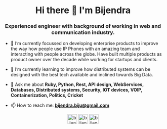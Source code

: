 <h1 align="center">Hi there 👋 I'm Bijendra</h1>
<h3 align="center">Experienced engineer with background of working in web and communication industry.</h3>

- 🔭 I’m currently focussed on developing enterprise products to improve the way how people use IP Phones with an amazing team and interacting with people across the globe. Have built multiple products as product owner over the decade while working for startups and clients.
- 🌱 I’m currently learning to improve how distributed systems can be designed with the best tech available and inclined towards Big Data. 

- 💬 Ask me about **Ruby, Python, Rest, API design, WebServices, Databases, Distributed systems, Security, IOT devices, VOIP, Containerization, Politics, Cricket**
- 📫 How to reach me: **bijendra.biju@gmail.com**
<p align="center"> 
<a href="https://twitter.com/bijendrakr" target="blank"><img align="center" src="https://cdn.jsdelivr.net/npm/simple-icons@3.0.1/icons/twitter.svg" alt="bijendrakr" height="30" width="30" /></a>
<a href="https://linkedin.com/in/bijendrakr" target="blank"><img align="center" src="https://cdn.jsdelivr.net/npm/simple-icons@3.0.1/icons/linkedin.svg" alt="bijendrakr" height="30" width="30" /></a>
<a href="https://stackoverflow.com/users/599989/bijendra" target="blank"><img align="center" src="https://github.com/StackExchange.png?" alt="bijendra" height="30" width="30" /></a>  
</p>
